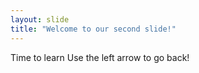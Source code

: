 ```yaml
---
layout: slide
title: "Welcome to our second slide!"
---
```

Time to learn
Use the left arrow to go back!
